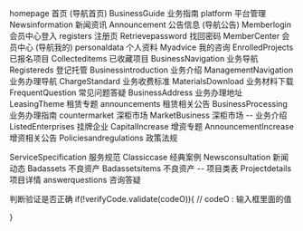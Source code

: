 homepage   首页  (导航首页)
BusinessGuide  业务指南
platform    平台管理
Newsinformation  新闻资讯
Announcement   公告信息  (导航公告)
Memberlogin 会员中心登入
registers  注册页
Retrievepassword  找回密码
MemberCenter  会员中心 (导航我的)
personaldata  个人资料
Myadvice  我的咨询
EnrolledProjects  已报名项目
Collecteditems  已收藏项目
BusinessNavigation  业务导航
Registereds  登记托管
Businessintroduction  业务介绍
ManagementNavigation  业务办理导航
ChargeStandard   业务收费标准
MaterialsDownload  业务材料下载
FrequentQuestion  常见问题答疑
BusinessAddress   业务办理地址
LeasingTheme   租赁专题
announcements  租赁相关公告
BusinessProcessing 业务办理指南
countermarket  深柜市场
MarketBusiness  深柜市场 -- 业务介绍
ListedEnterprises  挂牌企业
CapitalIncrease  增资专题
AnnouncementIncrease 增资相关公告
Policiesandregulations  政策法规

ServiceSpecification  服务规范
Classiccase  经典案例
Newsconsultation  新闻动态
Badassets  不良资产
Badassetsitems  不良资产 -- 项目类表
Projectdetails   项目详情
answerquestions 咨询答疑

判断验证是否正确
if(!verifyCode.validate(codeO)){ // codeO : 输入框里面的值

}
               